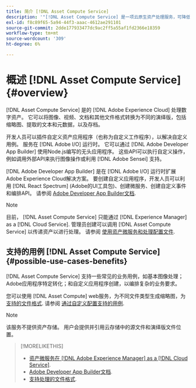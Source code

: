```yaml
---
title: 简介 [!DNL Asset Compute Service]
description: '"[!DNL Asset Compute Service] 是一项云原生资产处理服务，可降低复杂性并提高可扩展性。”'
exl-id: f8c89f65-5a94-44f3-aaac-4612ae291101
source-git-commit: 2dde177933477dc9ac2ff5a55af1fd2366e18359
workflow-type: tm+mt
source-wordcount: '309'
ht-degree: 6%

---
```


# 概述 [!DNL Asset Compute Service] {#overview}

[!DNL Asset Compute Service] 是的 [!DNL Adobe Experience Cloud] 处理数字资产。 它可以将图像、视频、文档和其他文件格式转换为不同的演绎版，包括缩略图、提取的文本和元数据，以及存档。

开发人员可以插件自定义资产应用程序（也称为自定义工作程序），以解决自定义用例。 服务在 [!DNL Adobe I/O] 运行时。 它可以通过 [!DNL Adobe Developer App Builder] 使用Node.js编写的无头应用程序。 这些API可以执行自定义操作，例如调用外部API来执行图像操作或利用 [!DNL Adobe Sensei] 支持。

[!DNL Adobe Developer App Builder] 是在 [!DNL Adobe I/O] 运行时扩展Adobe Experience Cloud解决方案。 要创建自定义应用程序，开发人员可以利用 [!DNL React Spectrum] (Adobe的UI工具包)、创建微服务、创建自定义事件和编排API。 请参阅 [Adobe Developer App Builder文档](https://developer.adobe.com/app-builder/docs/overview/).

>[!NOTE]
>
>目前， [!DNL Asset Compute Service] 只能通过 [!DNL Experience Manager] as a [!DNL Cloud Service]. 管理员创建可以调用 [!DNL Asset Compute Service] 以传递资产以进行处理。 请参阅 [使用资产微服务和处理配置文件](https://experienceleague.adobe.com/docs/experience-manager-cloud-service/assets/manage/asset-microservices-configure-and-use.html).

## 支持的用例 [!DNL Asset Compute Service] {#possible-use-cases-benefits}

[!DNL Asset Compute Service] 支持一些常见的业务用例，如基本图像处理；Adobe应用程序特定转化；和自定义应用程序创建，以编排复杂的业务要求。

您可以使用 [!DNL Asset Compute] web服务，为不同文件类型生成缩略图，为 [支持的文件格式](https://experienceleague.adobe.com/docs/experience-manager-cloud-service/assets/file-format-support.html). 请参阅 [通过自定义配置支持的用例](https://experienceleague.adobe.com/docs/experience-manager-cloud-service/assets/manage/asset-microservices-configure-and-use.html).

>[!NOTE]
>
>该服务不提供资产存储。 用户会提供并引用云存储中的源文件和演绎版文件位置。

<!-- TBD: Should this be mentioned in the docs?

|Asset Compute Service does not do this|Expectations from implementing client|
|---|---|
| Binary uploads or API-based asset ingestion. | Use other methods to ingest assets. |
| Store binaries or any persisted data across processing requests.| Each request is independent so treat it as a standalone request by sharing binary and processing instructions. |
| Store any configurations such as processing rules or settings for a user or an organization's account. | Add processing request to each request/instruction. |
| Direct event handling of asset creation events from storage systems and processing completed notifications, and errors. | Use [!DNL Adobe I/O] Events and other methods. |

-->

>[!MORELIKETHIS]
>
>* [资产微服务在 [!DNL Adobe Experience Manager] as a [!DNL Cloud Service]](https://experienceleague.adobe.com/docs/experience-manager-cloud-service/assets/asset-microservices-overview.html).
>* [Adobe Developer App Builder文档](https://developer.adobe.com/app-builder/docs/overview).
>* [支持处理的文件格式](https://experienceleague.adobe.com/docs/experience-manager-cloud-service/assets/file-format-support.html).


<!-- **TBD:**
* Clarify the service can only be used within AEM as Cloud Service. The docs provided as context for custom application developers. Not to be used as a standalone service.
  ** and API as that plays a role in custom applications (accepting standard params, invoking Nui itself in the future, etc. (this is an outlook))

* link to aem as cloud service docs on asset ingestion and customization with processing profiles.
-->
